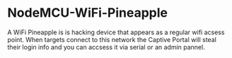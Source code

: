 # NodeMCU-WiFi-Pineapple
A WiFi Pineapple is is hacking device that appears as a regular wifi acsess point. When targets connect to this network the Captive Portal will steal their login info and you can accsess it via serial or an admin pannel.
